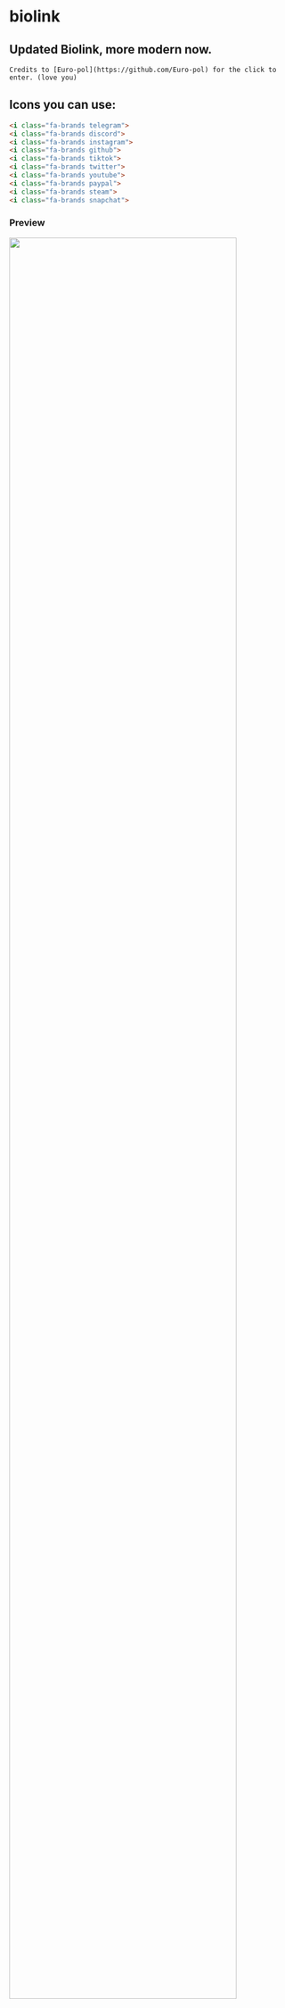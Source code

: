 # biolink

## Updated Biolink, more modern now.
```Credits to [Euro-pol](https://github.com/Euro-pol) for the click to enter. (love you)```

## Icons you can use: 
```html
<i class="fa-brands telegram">
<i class="fa-brands discord">
<i class="fa-brands instagram">
<i class="fa-brands github">
<i class="fa-brands tiktok">
<i class="fa-brands twitter">
<i class="fa-brands youtube">
<i class="fa-brands paypal">
<i class="fa-brands steam">
<i class="fa-brands snapchat">
```

### Preview

<img src="https://cdn.nest.rip/uploads/cc65ceb0-ab33-4777-a9e7-75a1e5c1b5f2.png](https://cdn.nest.rip/uploads/2a976493-aa9e-4c5c-9cec-ccb84d0a812d.png" width="90%">

### Originally by phase, edited and updated a little by Wiremoney
